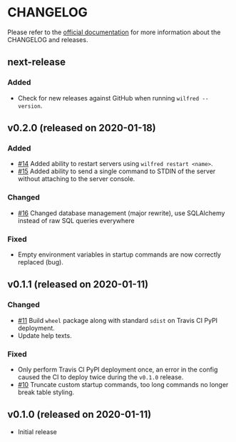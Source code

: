 # CHANGELOG

Please refer to the [official documentation](https://wilfred.readthedocs.io/en/latest/development/) for more information about the CHANGELOG and releases.

## next-release

### Added

* Check for new releases against GitHub when running `wilfred --version`.

## v0.2.0 (released on 2020-01-18)

### Added

* [#14](https://github.com/wilfred-dev/wilfred/issues/14) Added ability to restart servers using `wilfred restart <name>`.
* [#15](https://github.com/wilfred-dev/wilfred/issues/15) Added ability to send a single command to STDIN of the server without attaching to the server console.

### Changed

* [#16](https://github.com/wilfred-dev/wilfred/issues/16) Changed database management (major rewrite), use SQLAlchemy instead of raw SQL queries everywhere

### Fixed

* Empty environment variables in startup commands are now correctly replaced (bug).

## v0.1.1 (released on 2020-01-11)

### Changed

* [#11](https://github.com/wilfred-dev/wilfred/issues/11) Build `wheel` package along with standard `sdist` on Travis CI PyPI deployment.
* Update help texts.

### Fixed

* Only perform Travis CI PyPI deployment once, an error in the config caused the CI to deploy twice during the `v0.1.0` release.
* [#10](https://github.com/wilfred-dev/wilfred/issues/10) Truncate custom startup commands, too long commands no longer break table styling.

## v0.1.0 (released on 2020-01-11)

* Initial release

